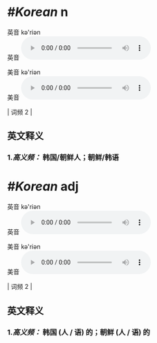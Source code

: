 # ***\#Korean*** n
英音 kə'riən  
英音
<audio src="./media/Korean-B.aac" controls="controls"></audio>

美音 kə'riən  
美音
<audio src="./media/Korean.aac" controls="controls"></audio>



| 词频 2 |  

英文释义
---
### 1.*高义频：* **韩国/朝鲜人；朝鲜/韩语**  


# ***\#Korean*** adj
英音 kə'riən  
英音
<audio src="./media/Korean-B.aac" controls="controls"></audio>

美音 kə'riən  
美音
<audio src="./media/Korean.aac" controls="controls"></audio>



| 词频 2 |  

英文释义
---
### 1.*高义频：* **韩国 (人 / 语) 的；朝鲜 (人 / 语) 的**  


